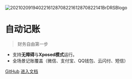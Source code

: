 
![2021020919402216128708221612870822141BrDRSBlogo](https://pic.dreamn.cn/uPic/2021020919402216128708221612870822141BrDRSBlogo.png ':size=100')

# 自动记账

>财务自由第一步


* 支持**无障碍**与**Xposed模式**运行。
* 全场景记账覆盖（微信、支付宝、QQ钱包、云闪付、短信）

[GitHub](https://github.com/dreamncn/Qianji_auto)
[进入文档](#GoToHelpDoc)